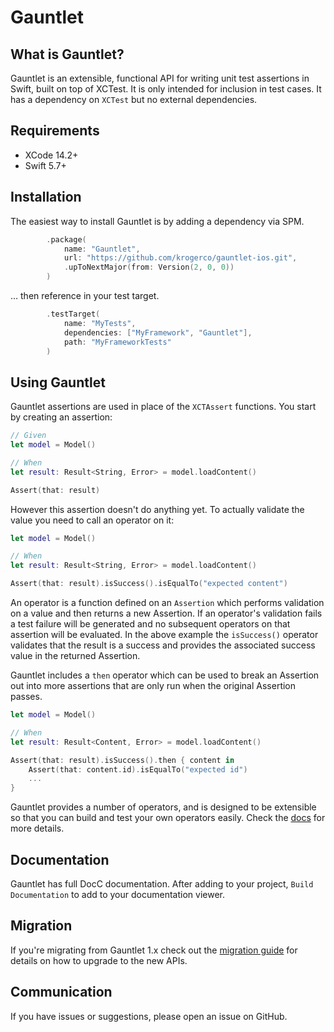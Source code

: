 # Gauntlet

## What is Gauntlet?

Gauntlet is an extensible, functional API for writing unit test assertions in Swift, built on top of XCTest. It is only intended for inclusion in test cases. It has a dependency on `XCTest` but no external dependencies.

## Requirements

- XCode 14.2+
- Swift 5.7+

## Installation

The easiest way to install Gauntlet is by adding a dependency via SPM.

```swift
        .package(
            name: "Gauntlet",
            url: "https://github.com/krogerco/gauntlet-ios.git",
            .upToNextMajor(from: Version(2, 0, 0))
        )
```

… then reference in your test target.

```swift
        .testTarget(
            name: "MyTests",
            dependencies: ["MyFramework", "Gauntlet"],
            path: "MyFrameworkTests"
        )
```

## Using Gauntlet

Gauntlet assertions are used in place of the `XCTAssert` functions. You start by creating an assertion:

```swift
// Given
let model = Model()

// When
let result: Result<String, Error> = model.loadContent()

Assert(that: result)
```

However this assertion doesn't do anything yet. To actually validate the value you need to call an operator on it:

```swift
let model = Model()

// When
let result: Result<String, Error> = model.loadContent()

Assert(that: result).isSuccess().isEqualTo("expected content")
```

An operator is a function defined on an `Assertion` which performs validation on a value and then returns a new Assertion. If an operator's validation fails a test failure will be generated and no subsequent operators on that assertion will be evaluated. In the above example the `isSuccess()` operator validates that the result is a success and provides the associated success value in the returned Assertion.

Gauntlet includes a `then` operator which can be used to break an Assertion out into more assertions that are only run when the original Assertion passes.

```swift
let model = Model()

// When
let result: Result<Content, Error> = model.loadContent()

Assert(that: result).isSuccess().then { content in
    Assert(that: content.id).isEqualTo("expected id")
    ...
}
```

Gauntlet provides a number of operators, and is designed to be extensible so that you can build and test your own operators easily. Check the [docs](#documentation) for more details.

## Documentation

Gauntlet has full DocC documentation. After adding to your project, `Build Documentation` to add to your documentation viewer.

## Migration

If you're migrating from Gauntlet 1.x check out the [migration guide](migration-guide.md) for details on how to upgrade to the new APIs.

## Communication

If you have issues or suggestions, please open an issue on GitHub.
